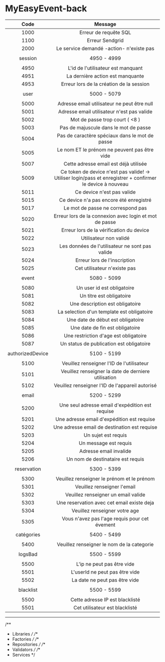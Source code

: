 # MyEasyEvent-back

| Code |        Message        |
| :--: | :-------------------: |
1000| Erreur de requête SQL
1100| Erreur Sendgrid
2000| Le service demandé -action- n'existe pas
||
session| 4950 - 4999
||
4950| L'id de l'utilisateur est manquant
4951| La dernière action est manquante
4953| Erreur lors de la création de la session
||
user| 5000 - 5079
||
5000| Adresse email utilisateur ne peut être null
5001| Adresse email utilisateur n'est pas valide
5002| Mot de passe trop court ( <8 )
5003| Pas de majuscule dans le mot de passe
5004| Pas de caractère spéciaux dans le mot de passe
5005| Le nom ET le prénom ne peuvent pas être vide
5007| Cette adresse email est déjà utilisée
5009| Ce token de device n'est pas valide! -> Utiliser login/pass et enregistrer + confirmer le device à nouveau
5011| Ce device n'est pas valide
5015| Ce device n'a pas encore été enregistré
5017| Le mot de passe ne correspond pas
5020| Erreur lors de la connexion avec login et mot de passe
5021| Erreur lors de la vérification du device
5022| Utilisateur non validé
5023| Les données de l'utilisateur ne sont pas valide
5024| Erreur lors de l'inscription
5025| Cet utilisateur n'existe pas 
||
event| 5080 - 5099
||
5080| Un user id est obligatoire
5081| Un titre est obligatoire
5082| Une description est obligatoire
5083| La selection d'un template est obligatoire
5084| Une date de début est obligatoire
5085| Une date de fin est obligatoire
5086| Une restriction d'age est obligatoire
5087| Un status de publication est obligatoire
||
authorizedDevice| 5100 - 5199
||
5100| Veuillez renseigner l'ID de l'utilisateur
5101| Veuillez renseigner la date de derniere utilisation
5102| Veuillez renseigner l'ID de l'appareil autorisé
||
email| 5200 - 5299
||
5200| Une seul adresse email d'expédition est requise
5201| Une adresse email d'expédition est requise
5202| Une adresse email de destination est requise
5203| Un sujet est requis
5204| Un message est requis
5205| Adresse email invalide
5206| Un nom de destinataire est requis
||
reservation| 5300 - 5399
||
5300| Veuillez renseigner le prénom et le prénom
5301| Veuillez renseigner l'email
5302| Veuillez renseigner un email valide
5303| Une reservation avec cet email existe deja
5304| Veuillez renseigner votre age
5305| Vous n'avez pas l'age requis pour cet évement
||
catégories| 5400 - 5499
||
5400| Veuillez renseigner le nom de la categorie
||
logsBad| 5500 - 5599
||
5500| L'ip ne peut pas être vide
5501| L'userId ne peut pas être vide
5502| La date ne peut pas être vide
||
blacklist| 5500 - 5599
||
5500| Cette adresse IP est blacklisté
5501| Cet utilisateur est blacklisté
---

/**
 * Libraries
 */
/**
 * Factories
 */
/**
 * Repositories
 */
/**
 * Validators
 */
/**
 * Services
 */